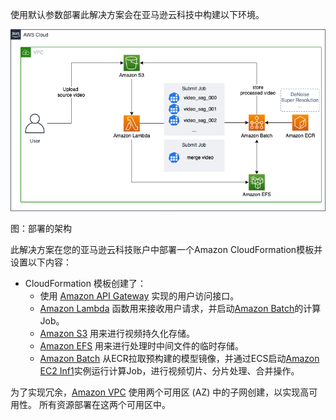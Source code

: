 使用默认参数部署此解决方案会在亚马逊云科技中构建以下环境。

![architecture](./images/arch.png)
      
图：部署的架构

此解决方案在您的亚马逊云科技账户中部署一个Amazon CloudFormation模板并设置以下内容：

- CloudFormation 模板创建了：
    - 使用 [Amazon API Gateway][api-gateway] 实现的用户访问接口。
    - [Amazon Lambda][lambda] 函数用来接收用户请求，并启动[Amazon Batch][Batch]的计算Job。
    - [Amazon S3][s3] 用来进行视频持久化存储。
    - [Amazon EFS][efs] 用来进行处理时中间文件的临时存储。
    - [Amazon Batch][Batch] 从ECR拉取预构建的模型镜像，并通过ECS启动[Amazon EC2 Inf1][inf1]实例运行计算Job，进行视频切片、分片处理、合并操作。

为了实现冗余，[Amazon VPC][vpc] 使用两个可用区 (AZ) 中的子网创建，以实现高可用性。 所有资源部署在这两个可用区中。

[vpc]: https://aws.amazon.com/cn/vpc/
[lambda]: https://aws.amazon.com/cn/lambda/
[s3]: https://aws.amazon.com/cn/s3/
[api-gateway]: https://aws.amazon.com/cn/api-gateway/
[Batch]: https://aws.amazon.com/cn/batch/
[efs]: https://aws.amazon.com/cn/efs/
[inf1]: https://aws.amazon.com/cn/ec2/instance-types/inf1/